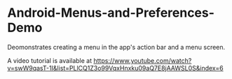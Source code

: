 # Android-Menus-and-Preferences-Demo

Deomonstrates creating a menu in the app's action bar and a menu screen.

A video tutorial is available at https://www.youtube.com/watch?v=swW9qasT-1I&list=PLlCQ1Z3o99VqxHnxku09aQ7E8jAAWSL0S&index=6
